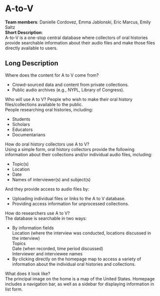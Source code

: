 # A-to-V  
**Team members**:  Danielle Cordovez, Emma Jablonski, Eric Marcus, Emily Saltz  
**Short Description**:  
 A-to-V is a one-stop central database where collectors of oral histories provide searchable information about their audio files and make those files directly available to users.  
## Long Description
Where does the content for A to V come from?
* Crowd-sourced data and content from private collections.  
* Public audio archives (e.g., NYPL, Library of Congress).  

Who will use A to V?
People who wish to make their oral history files/collections available to the public.  
People researching oral histories, including:  
* Students  
* Scholars   
* Educators  
* Documentarians  

How do oral history collectors use A to V?  
Using a simple form, oral history collectors provide the following  information about their collections and/or individual audio files, including:  
* Topic(s)  
* Location  
* Date    
* Names of interviewer(s) and subject(s)   

And they provide access to audio files by:  
* Uploading individual files or links to the A to V database.  
* Providing access information for unprocessed collections.  

How do researchers use A to V?  
The database is searchable in two ways:  
*  By information fields   
Location (where the interview was conducted, locations discussed in the interview)  
Topics  
Date (when recorded, time period discussed)  
Interviewer and interviewee names  
*  By clicking directly on the homepage map to access a variety of information about the individual oral histories and collections.   

What does it look like?  
The principal image on the home is a map of the United States.  Homepage includes a navigation bar, as well as a sidebar for displaying information in list form.  
